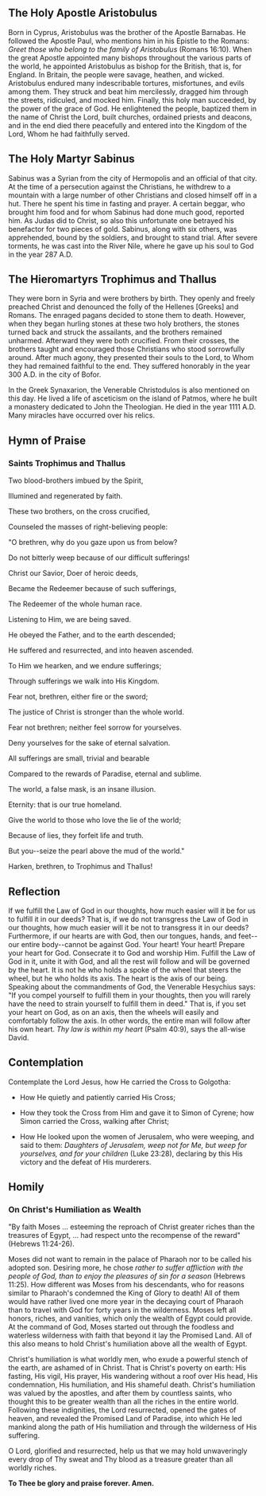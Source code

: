 ## The Holy Apostle Aristobulus

Born in Cyprus, Aristobulus was the brother of the Apostle Barnabas. He followed the Apostle Paul, who mentions him in his Epistle to the Romans: *Greet those who belong to the family of Aristobulus* (Romans 16:10). When the great Apostle appointed many bishops throughout the various parts of the world, he appointed Aristobulus as bishop for the British, that is, for England. In Britain, the people were savage, heathen, and wicked. Aristobulus endured many indescribable tortures, misfortunes, and evils among them. They struck and beat him mercilessly, dragged him through the streets, ridiculed, and mocked him. Finally, this holy man succeeded, by the power of the grace of God. He enlightened the people, baptized them in the name of Christ the Lord, built churches, ordained priests and deacons, and in the end died there peacefully and entered into the Kingdom of the Lord, Whom he had faithfully served.


## The Holy Martyr Sabinus

Sabinus was a Syrian from the city of Hermopolis and an official of that city. At the time of a persecution against the Christians, he withdrew to a mountain with a large number of other Christians and closed himself off in a hut. There he spent his time in fasting and prayer. A certain beggar, who brought him food and for whom Sabinus had done much good, reported him. As Judas did to Christ, so also this unfortunate one betrayed his benefactor for two pieces of gold. Sabinus, along with six others, was apprehended, bound by the soldiers, and brought to stand trial. After severe torments, he was cast into the River Nile, where he gave up his soul to God in the year 287 A.D.


## The Hieromartyrs Trophimus and Thallus

They were born in Syria and were brothers by birth. They openly and freely preached Christ and denounced the folly of the Hellenes [Greeks] and Romans. The enraged pagans decided to stone them to death. However, when they began hurling stones at these two holy brothers, the stones turned back and struck the assailants, and the brothers remained unharmed. Afterward they were both crucified. From their crosses, the brothers taught and encouraged those Christians who stood sorrowfully around. After much agony, they presented their souls to the Lord, to Whom they had remained faithful to the end. They suffered honorably in the year 300 A.D. in the city of Bofor.

In the Greek Synaxarion, the Venerable Christodulos is also mentioned on this day. He lived a life of asceticism on the island of Patmos, where he built a monastery dedicated to John the Theologian. He died in the year 1111 A.D. Many miracles have occurred over his relics.


## Hymn of Praise

### Saints Trophimus and Thallus

Two blood-brothers imbued by the Spirit,

Illumined and regenerated by faith.

These two brothers, on the cross crucified,

Counseled the masses of right-believing people:

"O brethren, why do you gaze upon us from below?

Do not bitterly weep because of our difficult sufferings!

Christ our Savior, Doer of heroic deeds,

Became the Redeemer because of such sufferings,

The Redeemer of the whole human race.

Listening to Him, we are being saved.

He obeyed the Father, and to the earth descended;

He suffered and resurrected, and into heaven ascended.

To Him we hearken, and we endure sufferings;

Through sufferings we walk into His Kingdom.

Fear not, brethren, either fire or the sword;

The justice of Christ is stronger than the whole world.

Fear not brethren; neither feel sorrow for yourselves.

Deny yourselves for the sake of eternal salvation.

All sufferings are small, trivial and bearable

Compared to the rewards of Paradise, eternal and sublime.

The world, a false mask, is an insane illusion.

Eternity: that is our true homeland.

Give the world to those who love the lie of the world;

Because of lies, they forfeit life and truth.

But you--seize the pearl above the mud of the world."

Harken, brethren, to Trophimus and Thallus!


## Reflection

If we fulfill the Law of God in our thoughts, how much easier will it be for us to fulfill it in our deeds? That is, if we do not transgress the Law of God in our thoughts, how much easier will it be not to transgress it in our deeds? Furthermore, if our hearts are with God, then our tongues, hands, and feet--our entire body--cannot be against God. Your heart! Your heart! Prepare your heart for God. Consecrate it to God and worship Him. Fulfill the Law of God in it, unite it with God, and all the rest will follow and will be governed by the heart. It is not he who holds a spoke of the wheel that steers the wheel, but he who holds its axis. The heart is the axis of our being. Speaking about the commandments of God, the Venerable Hesychius says: "If you compel yourself to fulfill them in your thoughts, then you will rarely have the need to strain yourself to fulfill them in deed." That is, if you set your heart on God, as on an axis, then the wheels will easily and comfortably follow the axis. In other words, the entire man will follow after his own heart. *Thy law is within my heart* (Psalm 40:9), says the all-wise David.


## Contemplation

Contemplate the Lord Jesus, how He carried the Cross to Golgotha:

- How He quietly and patiently carried His Cross;

- How they took the Cross from Him and gave it to Simon of Cyrene; how Simon carried the Cross, walking after Christ;

- How He looked upon the women of Jerusalem, who were weeping, and said to them: *Daughters of Jerusalem, weep not for Me, but weep for yourselves, and for your children* (Luke 23:28), declaring by this His victory and the defeat of His murderers.


## Homily

### On Christ's Humiliation as Wealth

"By faith Moses ... esteeming the reproach of Christ greater riches than the treasures of Egypt, ... had respect unto the recompense of the reward" (Hebrews 11:24-26).

Moses did not want to remain in the palace of Pharaoh nor to be called his adopted son. Desiring more, he chose *rather to suffer affliction with the people of God, than to enjoy the pleasures of sin for a season* (Hebrews 11:25). How different was Moses from his descendants, who for reasons similar to Pharaoh's condemned the King of Glory to death! All of them would have rather lived one more year in the decaying court of Pharaoh than to travel with God for forty years in the wilderness. Moses left all honors, riches, and vanities, which only the wealth of Egypt could provide. At the command of God, Moses started out through the foodless and waterless wilderness with faith that beyond it lay the Promised Land. All of this also means to hold Christ's humiliation above all the wealth of Egypt.

Christ's humiliation is what worldly men, who exude a powerful stench of the earth, are ashamed of in Christ. That is Christ's poverty on earth: His fasting, His vigil, His prayer, His wandering without a roof over His head, His condemnation, His humiliation, and His shameful death. Christ's humiliation was valued by the apostles, and after them by countless saints, who thought this to be greater wealth than all the riches in the entire world. Following these indignities, the Lord resurrected, opened the gates of heaven, and revealed the Promised Land of Paradise, into which He led mankind along the path of His humiliation and through the wilderness of His suffering.

O Lord, glorified and resurrected, help us that we may hold unwaveringly every drop of Thy sweat and Thy blood as a treasure greater than all worldly riches.

**To Thee be glory and praise forever. Amen.**
